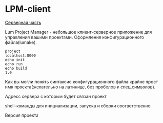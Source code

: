 # LPM-client

[Серверная часть](https://github.com/Lumetas/LPM-server)

Lum Project Manager - небольшое клиент-серверное приложение для управления вашими проектами.
Оформления конфигурационного файла(lumake).
~~~
project
localhost:8000
echo init
echo run
echo build
1.0
~~~
Как вы могли понять синтаксис конфигурационного файла крайне прост имя проекта(желательно на латинице, без пробелов и спец.символов).

Aдресс сервера с которым будет связан проект

shell-команды для инициализации, запуска и сборки соответственно

Версия проекта
